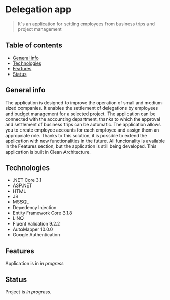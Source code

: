 # Delegation app
> It's an application for settling employees from business trips and project management

## Table of contents
* [General info](#general-info)
* [Technologies](#technologies)
* [Features](#features)
* [Status](#status)

## General info
The application is designed to improve the operation of small and medium-sized companies. It enables the settlement of delegations by employees and budget management for a selected project. 
The application can be connected with the accounting department, thanks to which the approval and settlement of business trips can be automatic. The application allows you to create employee accounts for each employee and assign them an appropriate role. Thanks to this solution, it is possible to extend the application with new functionalities in the future.
All funcionality is available in the Features section, but the application is still being developed. 
This application is built in Clean Architecture.

## Technologies
* .NET Core 3.1
* ASP.NET
* HTML
* JS
* MSSQL
* Depedency Injection
* Entity Framework Core 3.1.8
* LINQ
* Fluent Validation 9.2.2
* AutoMapper 10.0.0
* Google Authentication

## Features
Application is in _in progress_

## Status
Project is _in progress_.

